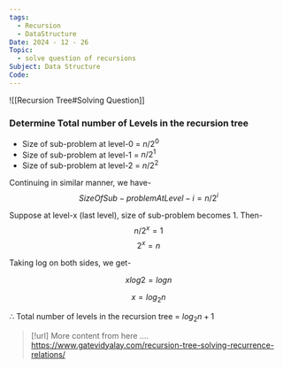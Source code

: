 ```yaml
---
tags:
  - Recursion
  - DataStructure
Date: 2024 - 12 - 26
Topic:
  - solve question of recursions
Subject: Data Structure
Code:
---
```

![[Recursion Tree#Solving Question]]

### Determine Total number of Levels in the recursion tree
- Size of sub-problem at level-0 = $n/2^0$
- Size of sub-problem at level-1 = $n/2^1$
- Size of sub-problem at level-2 = $n/2^2$

Continuing in similar manner, we have-
$$SizeOfSub-problem At Level-i = n/2^i$$

Suppose at level-x (last level), size of sub-problem becomes 1. Then-
$$n/2^x=1$$
$$2^x=n$$

Taking log on both sides, we get-

$$xlog2 = logn$$

$$x = log_2n$$

∴ Total number of levels in the recursion tree = $log_2n + 1$


> [!url] More content from here ....
> https://www.gatevidyalay.com/recursion-tree-solving-recurrence-relations/
